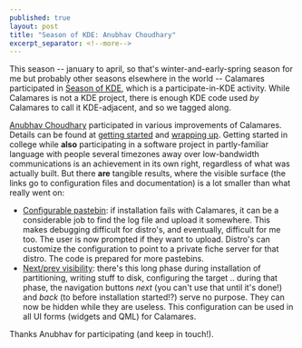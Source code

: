 ```yaml
---
published: true
layout: post
title: "Season of KDE: Anubhav Choudhary"
excerpt_separator: <!--more-->
---
```



This season -- january to april, so that's winter-and-early-spring season
for me but probably other seasons elsewhere in the world --
Calamares participated in [Season of KDE](https://season.kde.org/),
which is a participate-in-KDE activity. While Calamares is not a
KDE project, there is enough KDE code used *by* Calamares to call
it KDE-adjacent, and so we tagged along.

<!--more-->

[Anubhav Choudhary](http://deprov.me/) participated in various
improvements of Calamares. Details can be found at
[getting started](https://deprov447.netlify.app/blogs/sok2021-selection/)
and [wrapping up](https://deprov447.netlify.app/blogs/sok-final-update/).
Getting started in college while **also** participating in a
software project in partly-familiar language with people several timezones
away over low-bandwidth communications is an achievement in its
own right, regardless of what was actually built. But there **are**
tangible results, where the visible surface (the links go to configuration
files and documentation) is a lot smaller than what really went on:

- [Configurable pastebin](https://github.com/calamares/calamares/blob/calamares/src/branding/default/branding.desc#L222): if installation fails with Calamares, it
  can be a considerable job to find the log file and upload it somewhere.
  This makes debugging difficult for distro's, and eventually, difficult
  for me too. The user is now prompted if they want to upload. Distro's
  can customize the configuration to point to a private fiche server
  for that distro. The code is prepared for more pastebins.
- [Next/prev visibility](https://github.com/calamares/calamares/blob/calamares/settings.conf#L220): there's this long phase during installation
  of partitioning, writing stuff to disk, configuring the target ..
  during that phase, the navigation buttons *next* (you can't use that
  until it's done!) and *back* (to before installation started!?)
  serve no purpose. They can now be hidden while they are useless.
  This configuration can be used in all UI forms (widgets and QML)
  for Calamares.
  
Thanks Anubhav for participating (and keep in touch!).
